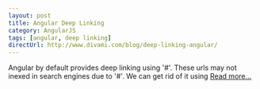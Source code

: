 ```yaml
---
layout: post
title: Angular Deep Linking
category: AngularJS
tags: [angular, deep linking]
directUrl: http://www.divami.com/blog/deep-linking-angular/
---
```


Angular by default provides deep linking using '#'. These urls may not inexed in search engines due to '#'. We can get rid of it using [Read more...](http://www.divami.com/blog/deep-linking-angular/)


<!--



Implementing deep linking in AngularJS applications.

Deep Linking
------------
Deep linking is the usage of the URL, which will take to specific page (or content) directly without traversing application from home page [1]. It helps in easily searchable and indexed in search engines like Google, Yahoo & etc.

**Examples for deep linking urls**:
http://www.divami.com/blog/angular-deep-linking/
https://www.linkedin.com/groups/4314060/profile
https://www.facebook.com/pages/JavaScript/113124472034820
 
 
Deep Linking in Angular
-----------------------
**With '#'**:
Angular by default supports deep linking using **'#'**.

**Ex**: https://www.deeplinking.com#/deep/linking

It has following drawbacks

 - Search engines (SEO) won't recognise the url after '#', so the page full path will not indexed.
 - Google analytics also will not  capture the url after '#', so we may not get results as we want.
 - Readability will decrease


**Removing '#'**: 
 We have to do following to get rid of '#' in url.
 
1. **Enable html5Mode**: We have to enable this in application config file.

	> `$locationProvider.html5Mode(true).hashPrefix('!');`

	Some browsers don't support html5Mode, for that we need to add hashPrefix('!').

2. **Loading files**: Generally in header we include files as follows

	> `<script src="vendor/angular.js"></script>` 

	After enabling html5Mode, files may not load correctly. To fix this we have to set

    > `<base `**`href="/"`**` />`
	`or`
    `<script `**`src="/vendor/angular.js"`**`></script>`

	**Note**: If you mention href value as **'/'**, it will refer to server url. If you want to point to other domain path, which can set to href (Ex: In localhost it will not work with **'/'**, so we need to mention it as `<base href="http://localhost/appFolder/" />`

3.  **Enabling Redirection**: Reload & Refresh will not work after **html5Mode** is enabled, because browser will look for folders and it leads to `404 Not Found`. To get it worked we need to redirect to `index.html` file, for that we have to add the following in `.htaccess` file (or in sever configuration)[2]:

	>     RewriteEngine on
	>     
	>     # Don't rewrite files or directories
	>     RewriteCond %{REQUEST_FILENAME} -f [OR]
	>     RewriteCond %{REQUEST_FILENAME} -d
	>     RewriteRule ^ - [L]
	>      
	>      # Rewrite everything else to index.html to allow html5 state links
	>     RewriteRule ^ index.html [L]

	**Note**: If you are using `debug.html` for development and `index.html` for production, then you have to redirect to debug.html instead of index.html for development purpose.

4. You need to remove **'#'s** before urls if you use any. We use it when we use  $routeProvider as follows:

	> `<a href="#deep/linking">Deep Linking</a>`

**References**:

1. https://en.wikipedia.org/wiki/Deep_linking
2. https://github.com/angular-ui/ui-router/wiki/Frequently-Asked-Questions#how-to-configure-your-server-to-work-with-html5mode-->
